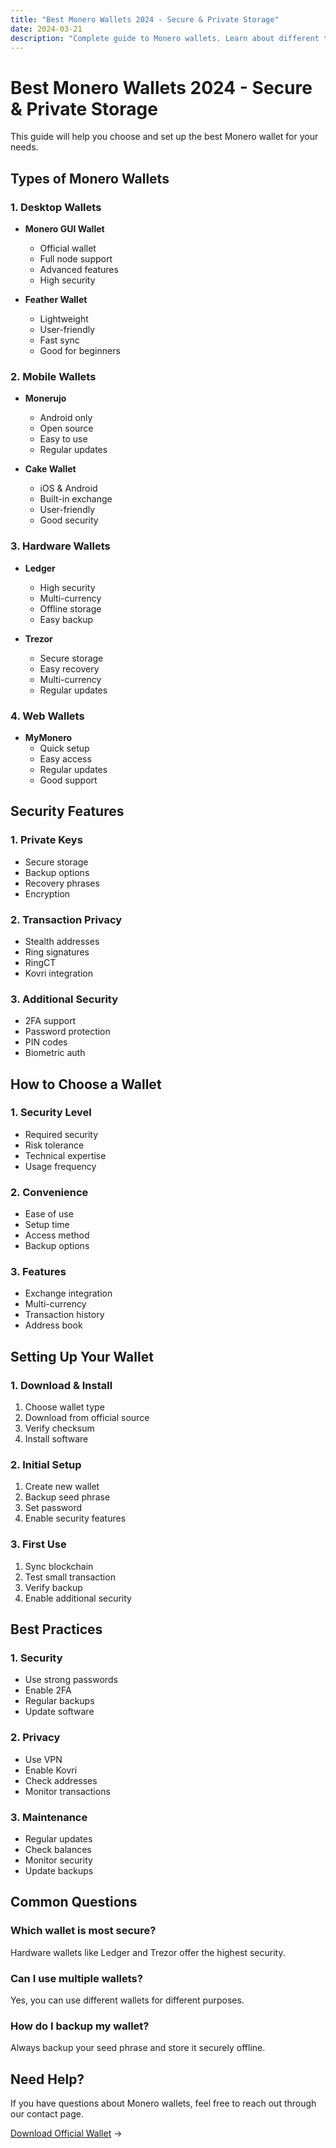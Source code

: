 ```yaml
---
title: "Best Monero Wallets 2024 - Secure & Private Storage"
date: 2024-03-21
description: "Complete guide to Monero wallets. Learn about different types, security features, and how to choose the best wallet for your needs."
---
```


# Best Monero Wallets 2024 - Secure & Private Storage

This guide will help you choose and set up the best Monero wallet for your needs.

## Types of Monero Wallets

### 1. Desktop Wallets

-   **Monero GUI Wallet**

    -   Official wallet
    -   Full node support
    -   Advanced features
    -   High security

-   **Feather Wallet**
    -   Lightweight
    -   User-friendly
    -   Fast sync
    -   Good for beginners

### 2. Mobile Wallets

-   **Monerujo**

    -   Android only
    -   Open source
    -   Easy to use
    -   Regular updates

-   **Cake Wallet**
    -   iOS & Android
    -   Built-in exchange
    -   User-friendly
    -   Good security

### 3. Hardware Wallets

-   **Ledger**

    -   High security
    -   Multi-currency
    -   Offline storage
    -   Easy backup

-   **Trezor**
    -   Secure storage
    -   Easy recovery
    -   Multi-currency
    -   Regular updates

### 4. Web Wallets

-   **MyMonero**
    -   Quick setup
    -   Easy access
    -   Regular updates
    -   Good support

## Security Features

### 1. Private Keys

-   Secure storage
-   Backup options
-   Recovery phrases
-   Encryption

### 2. Transaction Privacy

-   Stealth addresses
-   Ring signatures
-   RingCT
-   Kovri integration

### 3. Additional Security

-   2FA support
-   Password protection
-   PIN codes
-   Biometric auth

## How to Choose a Wallet

### 1. Security Level

-   Required security
-   Risk tolerance
-   Technical expertise
-   Usage frequency

### 2. Convenience

-   Ease of use
-   Setup time
-   Access method
-   Backup options

### 3. Features

-   Exchange integration
-   Multi-currency
-   Transaction history
-   Address book

## Setting Up Your Wallet

### 1. Download & Install

1. Choose wallet type
2. Download from official source
3. Verify checksum
4. Install software

### 2. Initial Setup

1. Create new wallet
2. Backup seed phrase
3. Set password
4. Enable security features

### 3. First Use

1. Sync blockchain
2. Test small transaction
3. Verify backup
4. Enable additional security

## Best Practices

### 1. Security

-   Use strong passwords
-   Enable 2FA
-   Regular backups
-   Update software

### 2. Privacy

-   Use VPN
-   Enable Kovri
-   Check addresses
-   Monitor transactions

### 3. Maintenance

-   Regular updates
-   Check balances
-   Monitor security
-   Update backups

## Common Questions

### Which wallet is most secure?

Hardware wallets like Ledger and Trezor offer the highest security.

### Can I use multiple wallets?

Yes, you can use different wallets for different purposes.

### How do I backup my wallet?

Always backup your seed phrase and store it securely offline.

## Need Help?

If you have questions about Monero wallets, feel free to reach out through our contact page.

[Download Official Wallet](https://www.getmonero.org/downloads/) →
